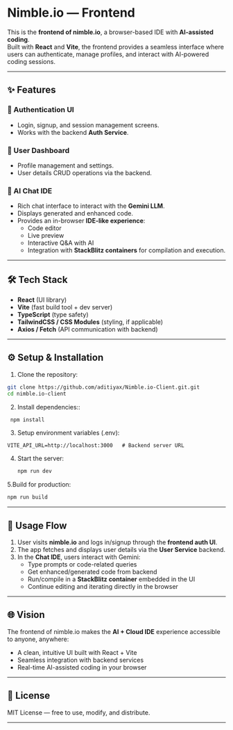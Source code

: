 # Nimble.io — Frontend

This is the **frontend of nimble.io**, a browser-based IDE with **AI-assisted coding**.  
Built with **React** and **Vite**, the frontend provides a seamless interface where users can authenticate, manage profiles, and interact with AI-powered coding sessions.

---

## ✨ Features

### 🔑 Authentication UI
- Login, signup, and session management screens.
- Works with the backend **Auth Service**.

### 👤 User Dashboard
- Profile management and settings.
- User details CRUD operations via the backend.

### 💬 AI Chat IDE
- Rich chat interface to interact with the **Gemini LLM**.
- Displays generated and enhanced code.
- Provides an in-browser **IDE-like experience**:
  - Code editor
  - Live preview
  - Interactive Q&A with AI
  - Integration with **StackBlitz containers** for compilation and execution.

---

## 🛠️ Tech Stack
- **React** (UI library)
- **Vite** (fast build tool + dev server)
- **TypeScript** (type safety)
- **TailwindCSS / CSS Modules** (styling, if applicable)
- **Axios / Fetch** (API communication with backend)

---
## ⚙️ Setup & Installation

  1. Clone the repository:
   ```bash
   git clone https://github.com/aditiyax/Nimble.io-Client.git.git
   cd nimble.io-client
   ```


 2. Install dependencies::
 ```bash
  npm install
 ```


 3. Setup environment variables (.env):
 ```env
VITE_API_URL=http://localhost:3000   # Backend server URL

 ```

4. Start the server:
   ```bash
   npm run dev
   ```

5.Build for production:
```bash
npm run build
```
---
## 📖 Usage Flow

1. User visits **nimble.io** and logs in/signup through the **frontend auth UI**.  
2. The app fetches and displays user details via the **User Service** backend.  
3. In the **Chat IDE**, users interact with Gemini:
   - Type prompts or code-related queries  
   - Get enhanced/generated code from backend  
   - Run/compile in a **StackBlitz container** embedded in the UI  
   - Continue editing and iterating directly in the browser  

---

## 🌐 Vision

The frontend of nimble.io makes the **AI + Cloud IDE** experience accessible to anyone, anywhere:

- A clean, intuitive UI built with React + Vite  
- Seamless integration with backend services  
- Real-time AI-assisted coding in your browser  

---

## 📜 License

MIT License — free to use, modify, and distribute.

---

